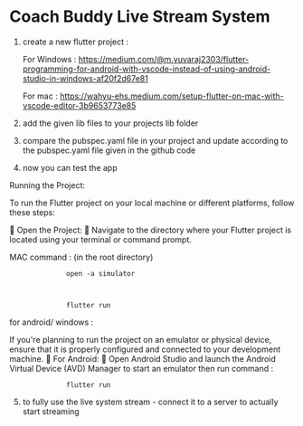 # Coach Buddy Live Stream System

1. create a new flutter project :

   For Windows :
   https://medium.com/@m.yuvaraj2303/flutter-programming-for-android-with-vscode-instead-of-using-android-studio-in-windows-af20f2d67e81

   For mac :
   https://wahyu-ehs.medium.com/setup-flutter-on-mac-with-vscode-editor-3b9653773e85
   
2. add the given lib files to your projects lib folder
3. compare the pubspec.yaml file in your project and update according to the pubspec.yaml file given in the github code
4. now you can test the app

Running the Project:

To run the Flutter project on your local machine or different platforms, follow these
steps:

 Open the Project:
 Navigate to the directory where your Flutter project is located using your terminal or
command prompt. 

MAC command : (in the root directory)

                  open -a simulator



                  flutter run



for android/ windows :

If you're planning to run the project on an emulator or physical device, ensure that it is
properly configured and connected to your development machine.
 For Android:
 Open Android Studio and launch the Android Virtual Device (AVD) Manager to start an
emulator then run command :

                  flutter run

                  
5. to fully use the live system stream - connect it to a server to actually start streaming

